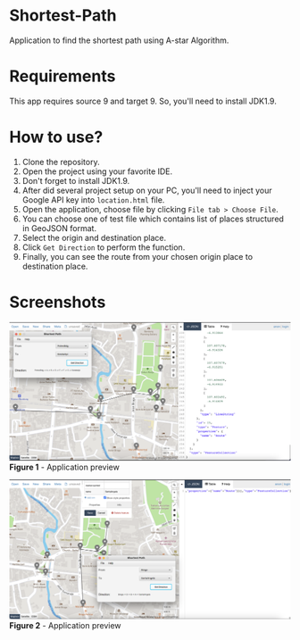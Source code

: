# Shortest-Path
Application to find the shortest path using A-star Algorithm.

# Requirements
This app requires source 9 and target 9. So, you'll need to install JDK1.9.

# How to use?

1. Clone the repository.
2. Open the project using your favorite IDE.
3. Don't forget to install JDK1.9.
4. After did several project setup on your PC, you'll need to inject your Google API key into `location.html` file.
5. Open the application, choose file by clicking `File tab > Choose File`.
6. You can choose one of test file which contains list of places structured in GeoJSON format.
7. Select the origin and destination place.
8. Click `Get Direction` to perform the function.
9. Finally, you can see the route from your chosen origin place to destination place.

# Screenshots

![App Screenshot #1](https://github.com/ivanj26/Shortest-Path/blob/master/screenshots/Screen%20Shot%202021-09-09%20at%2007.59.22.png)
**Figure 1** - Application preview

![App Screenshot #2](https://github.com/ivanj26/Shortest-Path/blob/master/screenshots/Screen%20Shot%202021-09-09%20at%2008.00.57.png)
**Figure 2** - Application preview
